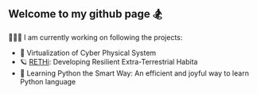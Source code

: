 ## Welcome to my github page 🏂

🧑🏽‍💻 I am currently working on following the projects:

- 🔬 Virtualization of Cyber Physical System
- 🪐 [RETHi](https://www.purdue.edu/rethi): Developing Resilient Extra-Terrestrial Habita
- 🧸 Learning Python the Smart Way: An efficient and joyful way to learn Python language
